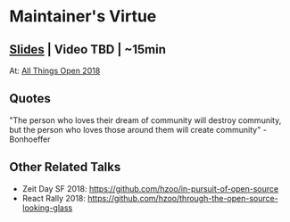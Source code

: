# Maintainer's Virtue

## [Slides](https://www.henryzoo.com/maintainers-virtue) | Video TBD | ~15min

At: [All Things Open 2018](https://allthingsopen.org)

## Quotes

"The person who loves their dream of community will destroy community, but the person who loves those around them will create community" -Bonhoeffer

## Other Related Talks

- Zeit Day SF 2018: https://github.com/hzoo/in-pursuit-of-open-source
- React Rally 2018: https://github.com/hzoo/through-the-open-source-looking-glass